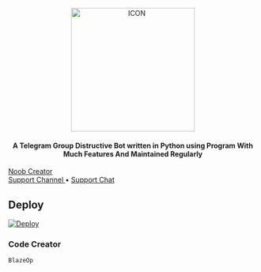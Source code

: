 <p align="center"><img src="https://telegra.ph/file/3cdb65b6d72babdb39941.jpg" alt="ICON" width="250" height="250"/></p>


<h4 align="center">
    A Telegram Group Distructive Bot written in Python using Program With Much Features And Maintained Regularly
</h4>

<p>

<a href="https://t.me/Noobever"> Noob Creator </a>     
    <a href="https://t.me/TheeDeCode"> Support Channel </a> •
    <a href="https://t.me/OfficialdeCode"> Support Chat </a> 
 </p>


## Deploy


[![Deploy](https://www.herokucdn.com/deploy/button.svg)](https://heroku.com/deploy)

### Code Creator

```
BlazeOp
```
